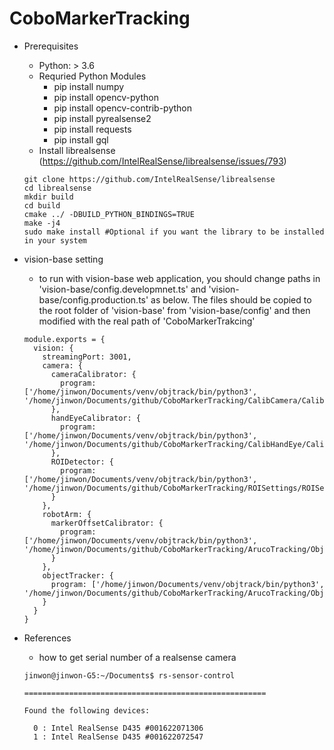 # CoboMarkerTracking

- Prerequisites
  - Python: > 3.6
  - Requried Python Modules
    - pip install numpy
    - pip install opencv-python
    - pip install opencv-contrib-python
    - pip install pyrealsense2
    - pip install requests
    - pip install gql
  - Install librealsense (https://github.com/IntelRealSense/librealsense/issues/793)
  ```
  git clone https://github.com/IntelRealSense/librealsense
  cd librealsense
  mkdir build
  cd build
  cmake ../ -DBUILD_PYTHON_BINDINGS=TRUE
  make -j4
  sudo make install #Optional if you want the library to be installed in your system
  ```

- vision-base setting
  - to run with vision-base web application, you should change paths in 'vision-base/config.developmnet.ts' and 'vision-base/config.production.ts' as below.
  The files should be copied to the root folder of 'vision-base' from 'vision-base/config' and then modified with the real path of 'CoboMarkerTrakcing'
  ```
  module.exports = {
    vision: {
      streamingPort: 3001,
      camera: {
        cameraCalibrator: {
          program: ['/home/jinwon/Documents/venv/objtrack/bin/python3', '/home/jinwon/Documents/github/CoboMarkerTracking/CalibCamera/CalibCameraEngine.py']
        },
        handEyeCalibrator: {
          program: ['/home/jinwon/Documents/venv/objtrack/bin/python3', '/home/jinwon/Documents/github/CoboMarkerTracking/CalibHandEye/CalibHandEyeEngine.py']
        },
        ROIDetector: {
          program: ['/home/jinwon/Documents/venv/objtrack/bin/python3', '/home/jinwon/Documents/github/CoboMarkerTracking/ROISettings/ROISettingsEngine.py']
        }
      },
      robotArm: {
        markerOffsetCalibrator: {
          program: ['/home/jinwon/Documents/venv/objtrack/bin/python3', '/home/jinwon/Documents/github/CoboMarkerTracking/ArucoTracking/ObjectTrackingEngine.py']
        }
      },
      objectTracker: {
        program: ['/home/jinwon/Documents/venv/objtrack/bin/python3', '/home/jinwon/Documents/github/CoboMarkerTracking/ArucoTracking/ObjectTrackingEngine.py']
      }
    }
  }
  ```


- References
  - how to get serial number of a realsense camera
  ```
  jinwon@jinwon-G5:~/Documents$ rs-sensor-control

  ======================================================

  Found the following devices:

    0 : Intel RealSense D435 #001622071306
    1 : Intel RealSense D435 #001622072547
  ```
